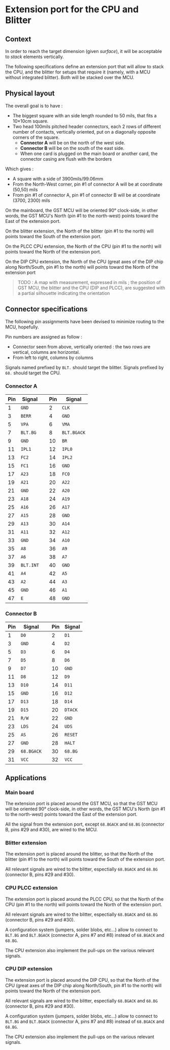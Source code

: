 # Extension port for the CPU and Blitter

## Context

In order to reach the target dimension (given _surface_), it will be acceptable to _stack_ elements vertically.

The following specifications define an extension port that will allow to stack the CPU, and the blitter for setups that require it (namely, with a MCU without integrated blitter). Both will be stacked over the MCU.

## Physical layout

The overall goal is to have : 

* The biggest square with an side length rounded to 50 mils, that fits a 10×10cm square.
* Two head 100mils pitched header connectors, each 2 rows of different number of contacts, vertically oriented, put on a diagonally opposite corners of the square. 
  * **Connector A** will be on the north of the west side.
  * **Connector B** will be on the south of the east side. 
  * When one card is plugged on the main board or another card, the connector casing are flush with the borders
  
Which gives : 

* A square with a side of 3900mils/99.06mm
* From the North-West corner, pin #1 of connector A will be at coordinate (50,50) mils
* From pin #1 of connector A, pin #1 of connector B will be at coordinate (3700, 2300) mils

On the mainboard, the GST MCU will be oriented 90° clock-side, in other words, the GST MCU's North (pin #1 to the north-west) points toward the East of the extension port.

On the blitter extension, the North of the blitter (pin #1 to the north)  will points toward the South of the extension port.

On the PLCC CPU extension, the North of the CPU (pin #1 to the north) will points toward the North of the extension port.

On the DIP CPU extension, the North of the CPU (great axes of the DIP chip along North/South, pin #1 to the north) will points toward the North of the extension port

> TODO : A map with measurement, expressed in mils ; the position of GST MCU, the blitter and the CPU (DIP and PLCC), are suggested with a partial silhouette indicating the orientation

## Connector specifications

The following pin assignments have been devised to minimize routing to the MCU, hopefully.

Pin numbers are assigned as follow :

* Connector seen from above, vertically oriented : the two rows are vertical, columns are horizontal.
* From left to right, columns by columns

Signals named prefixed by `BLT.` should target the blitter. Signals prefixed by `68.` should target the CPU.

### Connector A

| Pin | Signal | | Pin | Signal |
|---|---|---|---|---|
|1|`GND`| |2|`CLK`|
|3|`BERR`| |4|`GND`|
|5|`VPA`| |6|`VMA`|
|7|`BLT.BG`| |8|`BLT.BGACK`|
|9|`GND`| |10|`BR`|
|11|`IPL1`| |12|`IPL0`|
|13|`FC2`| |14|`IPL2`|
|15|`FC1`| |16|`GND`|
|17|`A23`| |18|`FC0`|
|19|`A21`| |20|`A22`|
|21|`GND`| |22|`A20`|
|23|`A18`| |24|`A19`|
|25|`A16`| |26|`A17`|
|27|`A15`| |28|`GND`|
|29|`A13`| |30|`A14`|
|31|`A11`| |32|`A12`|
|33|`GND`| |34|`A10`|
|35|`A8`| |36|`A9`|
|37|`A6`| |38|`A7`|
|39|`BLT.INT`| |40|`GND`|
|41|`A4`| |42|`A5`|
|43|`A2`| |44|`A3`|
|45|`GND`| |46|`A1`|
|47|`E`| |48|`GND`|


### Connector B

| Pin | Signal | | Pin | Signal |
|---|---|---|---|---|
|1|`D0`| |2|`D1`|
|3|`GND`| |4|`D2`|
|5|`D3`| |6|`D4`|
|7|`D5`| |8|`D6`|
|9|`D7`| |10|`GND`|
|11|`D8`| |12|`D9`|
|13|`D10`| |14|`D11`|
|15|`GND`| |16|`D12`|
|17|`D13`| |18|`D14`|
|19|`D15`| |20|`DTACK`|
|21|`R/W`| |22|`GND`|
|23|`LDS`| |24|`UDS`|
|25|`AS`| |26|`RESET`|
|27|`GND`| |28|`HALT`|
|29|`68.BGACK`| |30|`68.BG`|
|31|`VCC`| |32|`VCC`|

## Applications

### Main board

The extension port is placed around the GST MCU, so that the GST MCU will be oriented 90° clock-side, in other words, the GST MCU's North (pin #1 to the north-west) points toward the East of the extension port.

All the signal from the extension port, except `68.BGACK` and `68.BG` (connector B, pins #29 and #30), are wired to the MCU.

### Blitter extension

The extension port is placed around the blitter, so that the North of the blitter (pin #1 to the north)  will points toward the South of the extension port.

All relevant signals are wired to the blitter, espectially `68.BGACK` and `68.BG` (connector B, pins #29 and #30).


### CPU PLCC extension 

The extension port is placed around the PLCC CPU, so that the North of the CPU (pin #1 to the north) will points toward the North of the extension port.

All relevant signals are wired to the blitter, espectially `68.BGACK` and `68.BG` (connector B, pins #29 and #30).

A configuration system (jumpers, solder blobs, etc...) allow to connect to `BLT.BG` and `BLT.BGACK` (connector A, pins #7 and #8) instead of `68.BGACK` and `68.BG`.

The CPU extension also implement the pull-ups on the various relevant signals.


### CPU DIP extension

The extension port is placed around the DIP CPU, so that the North of the CPU (great axes of the DIP chip along North/South, pin #1 to the north) will points toward the North of the extension port.


All relevant signals are wired to the blitter, espectially `68.BGACK` and `68.BG` (connector B, pins #29 and #30).

A configuration system (jumpers, solder blobs, etc...) allow to connect to `BLT.BG` and `BLT.BGACK` (connector A, pins #7 and #8) instead of `68.BGACK` and `68.BG`.

The CPU extension also implement the pull-ups on the various relevant signals.




